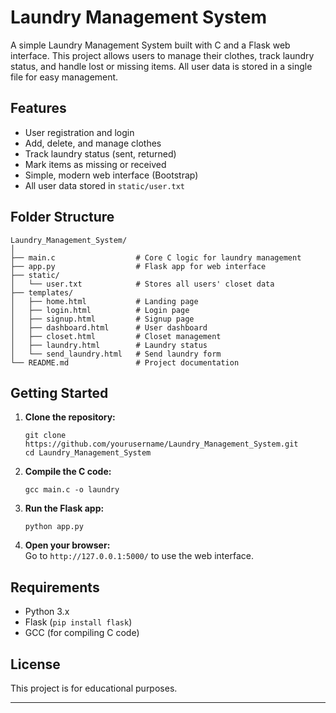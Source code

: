 # Laundry Management System

A simple Laundry Management System built with C and a Flask web interface. This project allows users to manage their clothes, track laundry status, and handle lost or missing items. All user data is stored in a single file for easy management.

## Features

- User registration and login
- Add, delete, and manage clothes
- Track laundry status (sent, returned)
- Mark items as missing or received
- Simple, modern web interface (Bootstrap)
- All user data stored in `static/user.txt`

## Folder Structure

```
Laundry_Management_System/
│
├── main.c                  # Core C logic for laundry management
├── app.py                  # Flask app for web interface
├── static/
│   └── user.txt            # Stores all users' closet data
├── templates/
│   ├── home.html           # Landing page
│   ├── login.html          # Login page
│   ├── signup.html         # Signup page
│   ├── dashboard.html      # User dashboard
│   ├── closet.html         # Closet management
│   ├── laundry.html        # Laundry status
│   └── send_laundry.html   # Send laundry form
└── README.md               # Project documentation
```

## Getting Started

1. **Clone the repository:**
   ```
   git clone https://github.com/yourusername/Laundry_Management_System.git
   cd Laundry_Management_System
   ```

2. **Compile the C code:**
   ```
   gcc main.c -o laundry
   ```

3. **Run the Flask app:**
   ```
   python app.py
   ```

4. **Open your browser:**  
   Go to `http://127.0.0.1:5000/` to use the web interface.

## Requirements

- Python 3.x
- Flask (`pip install flask`)
- GCC (for compiling C code)

## License

This project is for educational purposes.

---

